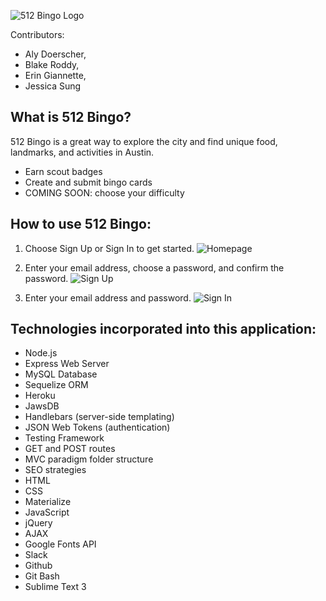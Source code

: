 ![512 Bingo Logo](https://cloud.githubusercontent.com/assets/18690072/20717314/b969dd64-b61a-11e6-8227-77fbba6cddda.png)

Contributors: 
* Aly Doerscher,
* Blake Roddy,
* Erin Giannette,
* Jessica Sung


## What is 512 Bingo?

512 Bingo is a great way to explore the city and find unique food, landmarks, and activities in Austin. 
* Earn scout badges 
* Create and submit bingo cards
* COMING SOON: choose your difficulty


## How to use 512 Bingo:
1. Choose Sign Up or Sign In to get started.
![Homepage](https://cloud.githubusercontent.com/assets/18690072/20720802/36e840e0-b626-11e6-83aa-254b001bc0a4.png)

2. Enter your email address, choose a password, and confirm the password.
![Sign Up](https://cloud.githubusercontent.com/assets/18690072/20720819/46293046-b626-11e6-9266-9b500b87103c.png)

3. Enter your email address and password.
![Sign In](https://cloud.githubusercontent.com/assets/18690072/20720837/5b9ede6c-b626-11e6-8bac-6727232309f7.png)


## Technologies incorporated into this application:
* Node.js
* Express Web Server
* MySQL Database
* Sequelize ORM
* Heroku
* JawsDB
* Handlebars (server-side templating)
* JSON Web Tokens (authentication)
* Testing Framework 
* GET and POST routes
* MVC paradigm folder structure
* SEO strategies
* HTML
* CSS
* Materialize
* JavaScript
* jQuery
* AJAX
* Google Fonts API
* Slack
* Github
* Git Bash
* Sublime Text 3

